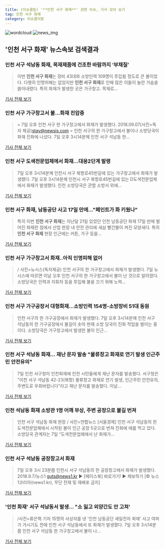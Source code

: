 ```yaml
---
title: (이슈클립) '**인천 서구 화재**' 관련 이슈, 기사 모아 보기
tag: 인천 서구 화재
category: 이슈클리핑
---
```

![wordcloud](https://s3.ap-northeast-2.amazonaws.com/lyrics101-wordcloud/2018-09-07-1536309948.png)
![news_img](https://user-images.githubusercontent.com/42597476/44507050-1206f400-a6e4-11e8-8d98-7ffbfebb353f.png)
## **'**인천 서구 화재**'** 뉴스속보 검색결과
### 인천 서구 석남동 화재, 목재제품에 건조한 바람까지 ‘부채질’

>이번 **인천 서구 화재**는 장비 43대와 소방인력 109명이 투입될 정도로 큰 불이었다. 다행히 인명피해는 없었지만 **인천 서구 화재**로 인해 많은 이들이 놀란 가슴을 쓸어내렸다. 특히 화재가 발생한 곳은 가구창고. 목재로...

<a href="http://biz.heraldcorp.com/culture/view.php?ud=201809071733184316397_1" target="_blank">기사 전체 보기</a>

### 인천 서구 가구창고서 불...화재 진압중

>= 7일 오후 인천 서구 한 가구창고에서 화재가 발생했다. 2018.09.07(사진=독자 제공)stay@newsis.com = 인천 서구의 한 가구창고에서 불이나 소방당국이 화재 진화에 나섰다. 7일 오후 3시14분께 인천 서구 석남동 한...

<a href="http://www.newsis.com/view/?id=NISX20180907_0000412722&cID=10802&pID=14000" target="_blank">기사 전체 보기</a>

### 인천 서구 도색전문업체에서 화재...대응2단계 발령

>7일 오후 3시14분께 인천시 서구 북항로45번길에 있는 가구창고에서 화재가 발생했다. 7일 오후 3시14분께 인천시 서구 북항로45번길에 있는 D도색전문업체에서 화재가 발생했다. 인천 소방당국은 관할 소방서 외에...

<a href="http://news.hankyung.com/article/201809072240h" target="_blank">기사 전체 보기</a>

### **인천 서구 화재**, 남동공단 사고 17일 만에…"페인트가 화 키웠나"

>특히 이번 **인천 서구 화재**는 지난달 21일 있었던 인천 남동공단 화재 17일 만에 벌어진 화재란 점에서 산업 현장 내 안전 관리에 새삼 빨간불이 켜진 모양새다. 특히 **인천 서구 화재** 현장 인근에는 커튼, 가구 등을...

<a href="http://viewers.heraldcorp.com/news/articleView.html?idxno=19310" target="_blank">기사 전체 보기</a>

### 인천 서구 가구창고서 화재..아직 인명피해 없어

>/ 사진=뉴시스(독자제공) 인천 서구의 한 가구창고에서 화재가 발생했다. 7일 뉴시스에 따르면 이날 오후 인천 서구의 한 가구창고에서 불이 난 것으로 알려졌다. 소방당국은 인력과 지휘차 등을 투입해 불을 끄기 위해 노력...

<a href="http://star.mt.co.kr/stview.php?no=2018090716310018027" target="_blank">기사 전체 보기</a>

### 인천 서구 가구공장서 대형화재…소방인력 154명-소방장비 51대 동원

>인천 서구의 한 가구공장에서 화재가 발생했다. 7일 오후 3시14분께 인천 서구 석남동의 한 가구공장에서 불길이 솟아 현재 소방 당국이 진화 작업을 벌이는 중이다. 소방당국은 가구창고에서 발생한 불이 인근...

<a href="http://news.mtn.co.kr/newscenter/news_viewer.mtn?gidx=2018090716474024336" target="_blank">기사 전체 보기</a>

### 인천 서구 석남동 화재… 재난 문자 발송 "물류창고 화재로 연기 발생 인근주민 안전유의"

>7일 인천 서구청이 인천화재에 인천 시민들에게 재난 문자를 발송했다. 서구청은 "이천 서구 석남동 42-23(북항) 물류창고 화재로 연기 발생, 인근주민 안전유의, 주변도로 우회바랍니다"라고 재난 문자를 발송했다.   이날...

<a href="http://www.newscj.com/news/articleView.html?idxno=553105" target="_blank">기사 전체 보기</a>

### 인천 석남동 화재 소방관 1명 어깨 부상, 주변 공장으로 불길 번져

>인천 서구 석남동 화재 현장 / 사진=연합뉴스 [서울경제] 인천 서구 석남동의 한 도색전문업체에서 시작된 불이 인근 공장 5곳으로 번져 진화에 애를 먹고 있다. 소방당국 관계자는 7일 “도색전문업체에서 난 화재가...

<a href="http://www.sedaily.com/NewsView/1S4JMS5HB1" target="_blank">기사 전체 보기</a>

### 인천 서구 석남동 공장창고서 화재

>7일 오후 3시 23분쯤 인천시 서구 석남동의 한 공장창고에서 화재가 발생했다. 2018.9.7/뉴스1 guts@news1.kr ▶ [페이스북] 바로가기! ▶ 제보하기 [© 뉴스1코리아(news1.kr), 무단 전재 및 재배포 금지]

<a href="http://news1.kr/photos/view/?3291035" target="_blank">기사 전체 보기</a>

### '인천 화재' 서구 석남동서 발생… "소 잃고 외양간도 안 고쳐'

>/사진=류은혁 기자 15명의 사상자를 낸 '인천 남동공단 세일전자 화재' 사고 여파가 가시기도 전에 인천 서구 석남동에서 또 화재가 발생했다. 7일 오후 3시14분쯤 인천 서구 석남동 한 가구창고에서 불이 나...

<a href="http://moneys.mt.co.kr/news/mwView.php?no=2018090717268067898" target="_blank">기사 전체 보기</a>


